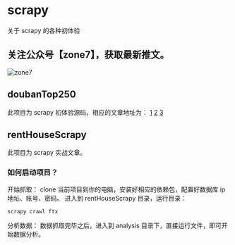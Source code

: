 # scrapy
关于 scrapy 的各种初体验
## 关注公众号【zone7】，获取最新推文。
![zone7](https://github.com/zonezoen/blog/blob/master/img/zone_qrcode.jpg)

## doubanTop250
此项目为 scrapy 初体验源码，相应的文章地址为：
[1]()
[2]()
[3]()

## rentHouseScrapy
此项目为 scrapy 实战文章。
### 如何启动项目？
开始抓取：
clone 当前项目到你的电脑，安装好相应的依赖包，配置好数据库 ip 地址、账号、密码。
进入到 rentHouseScrapy 目录，运行目录：
```
scrapy crawl ftx
```
分析数据：
数据抓取完毕之后，进入到 analysis 目录下，直接运行文件，即可开始数据分析。
